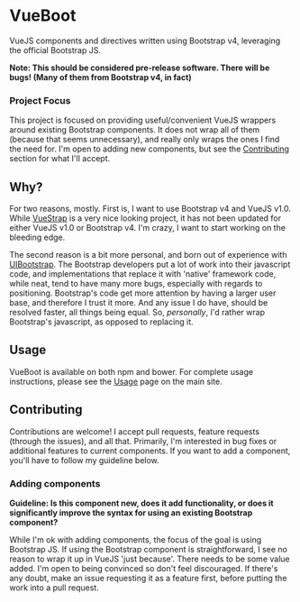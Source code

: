 # VueBoot

VueJS components and directives written using Bootstrap v4, leveraging the official Bootstrap JS.

**Note: This should be considered pre-release software. There will be bugs! (Many of them from Bootstrap v4, in fact)**

### Project Focus

This project is focused on providing useful/convenient VueJS wrappers around existing Bootstrap components. It does not
wrap all of them (because that seems unnecessary), and really only wraps the ones I find the need for. I'm open to
adding new components, but see the [Contributing](#contributing) section for what I'll accept.

## Why?

For two reasons, mostly. First is, I want to use Bootstrap v4 and VueJS v1.0. While 
[VueStrap](http://yuche.github.io/vue-strap) is a very nice looking project, it has not been updated for either VueJS 
v1.0 or Bootstrap v4. I'm crazy, I want to start working on the bleeding edge.

The second reason is a bit more personal, and born out of experience with [UIBootstrap](https://angular-ui.github.io/bootstrap).
The Bootstrap developers put a lot of work into their javascript code, and implementations that replace it with 'native'
framework code, while neat, tend to have many more bugs, especially with regards to positioning. Bootstrap's code get 
more attention by having a larger user base, and therefore I trust it more. And any issue I do have, should be resolved
faster, all things being equal. So, _personally_, I'd rather wrap Bootstrap's javascript, as opposed to replacing it.

## Usage

VueBoot is available on both npm and bower. For complete usage instructions, please see the [Usage](http://morgul.github.io/vueboot#usage)
page on the main site.

## Contributing

Contributions are welcome! I accept pull requests, feature requests (through the issues), and all that. Primarily, I'm
interested in bug fixes or additional features to current components. If you want to add a component, you'll have to 
follow my guideline below.

### Adding components

**Guideline: Is this component new, does it add functionality, or does it significantly improve the syntax for using 
an existing Bootstrap component?**

While I'm ok with adding components, the focus of the goal is using Bootstrap JS. If using the Bootstrap component is
straightforward, I see no reason to wrap it up in VueJS 'just because'. There needs to be some value added. I'm open to
being convinced so don't feel discouraged. If there's any doubt, make an issue requesting it as a feature first, before
putting the work into a pull request.
